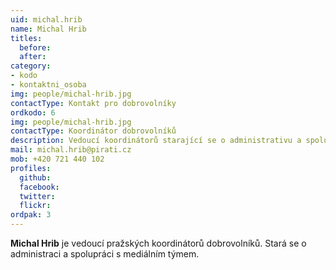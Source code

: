 ```yaml
---
uid: michal.hrib
name: Michal Hrib
titles:
  before: 
  after:
category: 
- kodo
- kontaktni_osoba
img: people/michal-hrib.jpg
contactType: Kontakt pro dobrovolníky
ordkodo: 6
img: people/michal-hrib.jpg
contactType: Koordinátor dobrovolníků
description: Vedoucí koordinátorů starající se o administrativu a spolupráci s mediálním týmem.
mail: michal.hrib@pirati.cz
mob: +420 721 440 102
profiles:
  github:       
  facebook: 
  twitter: 		  
  flickr:
ordpak: 3		  
---
```


**Michal Hrib** je vedoucí pražských koordinátorů dobrovolníků. Stará se o administraci a spolupráci s mediálním týmem.



